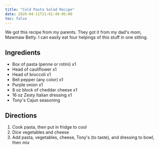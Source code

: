 ```yaml
---
title: "Cold Pasta Salad Recipe"
date: 2020-04-11T21:01:49-05:00
toc: false
---
```


We got this recipe from my parents. They got it from my dad's mom, Mawmaw Betty. I can easily eat four helpings of this stuff in one sitting.

<!--more-->

## Ingredients

- Box of pasta (penne or rotini) x1
- Head of cauliflower x1
- Head of broccoli x1
- Bell pepper (any color) x1
- Purple onion x1
- 8 oz block of cheddar cheese x1
- 16 oz Zesty Italian dressing x1
- Tony's Cajun seasoning

## Directions

1. Cook pasta, then put in fridge to cool
1. Dice vegetables and cheese
1. Add pasta, vegetables, cheese, Tony's (to taste), and dressing to bowl, then mix
